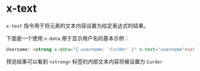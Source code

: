 # x-text

`x-text` 指令用于将元素的文本内容设置为给定表达式的结果。

下面是一个使用 `x-data` 用于显示用户名的基本示例：

```html
Username: <strong x-data="{ username: 'Curder' }" x-text="username"></strong>
```

预览结果可以看到 `<strong>` 标签的内部文本内容将被设置为 `Curder`